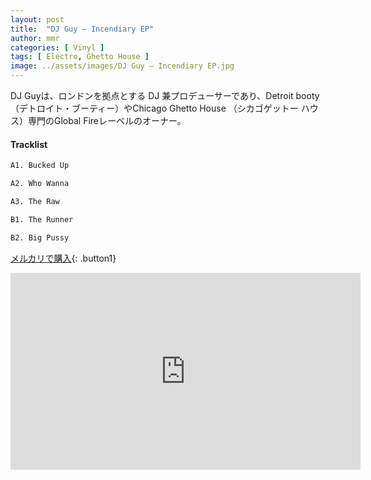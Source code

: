 ```yaml
---
layout: post
title:  "DJ Guy – Incendiary EP"
author: mmr
categories: [ Vinyl ]
tags: [ Electro, Ghetto House ]
image: ../assets/images/DJ Guy – Incendiary EP.jpg
---
```


DJ Guyは、ロンドンを拠点とする DJ 兼プロデューサーであり、Detroit booty（デトロイト・ブーティー）やChicago Ghetto House （シカゴゲットー ハウス）専門のGlobal Fireレーベルのオーナー。

#### Tracklist
```md
A1. Bucked Up

A2. Who Wanna

A3. The Raw

B1. The Runner

B2. Big Pussy
```

[メルカリで購入](https://jp.mercari.com/item/m63316031415?afid=6142608987){: .button1}

<iframe width="560" height="315" src="https://www.youtube.com/embed/6whpy410kOw?si=Gu279jSiWY_dZ7bf" title="YouTube video player" frameborder="0" allow="accelerometer; autoplay; clipboard-write; encrypted-media; gyroscope; picture-in-picture; web-share" referrerpolicy="strict-origin-when-cross-origin" allowfullscreen></iframe>